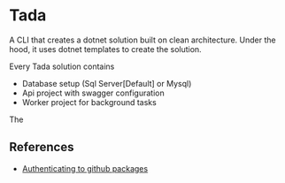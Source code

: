 # Tada

A CLI that creates a dotnet solution built on clean architecture.
Under the hood, it uses dotnet templates to create the solution.

Every Tada solution contains

* Database setup (Sql Server[Default] or Mysql)
* Api project with swagger configuration
* Worker project for background tasks

The

## References

* [Authenticating to github packages](https://docs.github.com/en/packages/working-with-a-github-packages-registry/working-with-the-nuget-registry#authenticating-to-github-packages)
